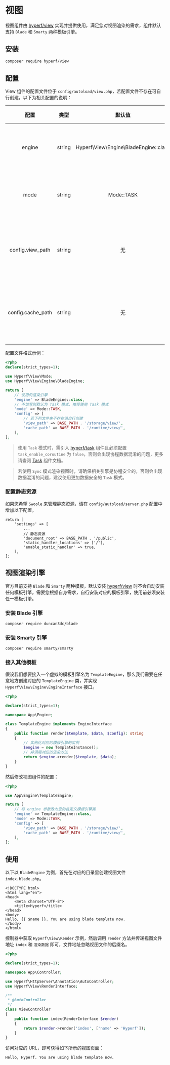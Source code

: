 # 视图

视图组件由 [hyperf/view](https://github.com/hyperf-cloud/view) 实现并提供使用，满足您对视图渲染的需求，组件默认支持 `Blade` 和 `Smarty` 两种模板引擎。

## 安装

```bash
composer require hyperf/view
```

## 配置

View 组件的配置文件位于 `config/autoload/view.php`，若配置文件不存在可自行创建，以下为相关配置的说明：

|       配置        |  类型  |                默认值                 |       备注       |
|:-----------------:|:------:|:-------------------------------------:|:----------------:|
|      engine       | string | Hyperf\View\Engine\BladeEngine::class |   视图渲染引擎   |
|       mode        | string |              Mode::TASK               |   视图渲染模式   |
| config.view_path  | string |                  无                   | 视图文件默认地址 |
| config.cache_path | string |                  无                   | 视图文件缓存地址 |

配置文件格式示例：

```php
<?php
declare(strict_types=1);

use Hyperf\View\Mode;
use Hyperf\View\Engine\BladeEngine;

return [
    // 使用的渲染引擎
    'engine' => BladeEngine::class,
    // 不填写则默认为 Task 模式，推荐使用 Task 模式
    'mode' => Mode::TASK,
    'config' => [
        // 若下列文件夹不存在请自行创建
        'view_path' => BASE_PATH . '/storage/view/',
        'cache_path' => BASE_PATH . '/runtime/view/',
    ],
];
```

> 使用 `Task` 模式时，需引入 [hyperf/task](https://github.com/hyperf-cloud/task) 组件且必须配置 `task_enable_coroutine` 为 `false`，否则会出现协程数据混淆的问题，更多请查阅 [Task](zh/task.md) 组件文档。

> 若使用 `Sync` 模式渲染视图时，请确保相关引擎是协程安全的，否则会出现数据混淆的问题，建议使用更加数据安全的 `Task` 模式。

### 配置静态资源

如果您希望 `Swoole` 来管理静态资源，请在 `config/autoload/server.php` 配置中增加以下配置。

```
return [
    'settings' => [
        ...
        // 静态资源
        'document_root' => BASE_PATH . '/public',
        'static_handler_locations' => ['/'],
        'enable_static_handler' => true,
    ],
];

```

## 视图渲染引擎

官方目前支持 `Blade` 和 `Smarty` 两种模板，默认安装 [hyperf/view](https://github.com/hyperf-cloud/view) 时不会自动安装任何模板引擎，需要您根据自身需求，自行安装对应的模板引擎，使用前必须安装任一模板引擎。

### 安装 Blade 引擎

```bash
composer require duncan3dc/blade
```

### 安装 Smarty 引擎

```bash
composer require smarty/smarty
```

### 接入其他模板

假设我们想要接入一个虚拟的模板引擎名为 `TemplateEngine`，那么我们需要在任意地方创建对应的 `TemplateEngine` 类，并实现 `Hyperf\View\Engine\EngineInterface` 接口。

```php
<?php

declare(strict_types=1);

namespace App\Engine;

class TemplateEngine implements EngineInterface
{
    public function render($template, $data, $config): string
    {
        // 实例化对应的模板引擎的实例
        $engine = new TemplateInstance();
        // 并调用对应的渲染方法
        return $engine->render($template, $data);
    }
}

```

然后修改视图组件的配置：

```php
<?php

use App\Engine\TemplateEngine;

return [
    // 将 engine 参数改为您的自定义模板引擎类
    'engine' => TemplateEngine::class,
    'mode' => Mode::TASK,
    'config' => [
        'view_path' => BASE_PATH . '/storage/view/',
        'cache_path' => BASE_PATH . '/runtime/view/',
    ],
];
```

## 使用

以下以 `BladeEngine` 为例，首先在对应的目录里创建视图文件 `index.blade.php`。

```blade
<!DOCTYPE html>
<html lang="en">
<head>
    <meta charset="UTF-8">
    <title>Hyperf</title>
</head>
<body>
Hello, {{ $name }}. You are using blade template now.
</body>
</html>
```

控制器中获取 `Hyperf\View\Render` 示例，然后调用 `render` 方法并传递视图文件地址 `index` 和 `渲染数据` 即可，文件地址忽略视图文件的后缀名。

```php
<?php

declare(strict_types=1);

namespace App\Controller;

use Hyperf\HttpServer\Annotation\AutoController;
use Hyperf\View\RenderInterface;

/**
 * @AutoController
 */
class ViewController
{
    public function index(RenderInterface $render)
    {
        return $render->render('index', ['name' => 'Hyperf']);
    }
}

```

访问对应的 URL，即可获得如下所示的视图页面：

```
Hello, Hyperf. You are using blade template now.
```

